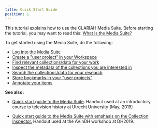 ```yaml
---
title: Quick Start Guide
position: 1
---
```


This tutorial explains how to use the CLARIAH Media Suite. Before starting the tutorial, you may want to read this: [What is the Media Suite?](/documentation/faq/what-is-it)

To get started using the Media Suite, do the following:

- [Log into the Media Suite](/documentation/howtos/login)
- [Create a "user project" in your Workspace](/documentation/howtos/user-projects)
- [Find relevant collections/data for your work](/documentation/howtos/data)
- [Inspect the metadata of the collections you are interested in](/documentation/howtos/inspect-collections)
- [Search the collections/data for your research](/documentation/howtos/single-search)
- [Store bookmarks in your "user projects"](/documentation/howtos/bookmark)
- [Annotate your items](/documentation/howtos/annotate)

**See also:**

- [Quick start guide to the Media Suite](https://www.slideshare.net/clariah_mediasuite/hands-on-workshop-with-the-clariah-media-suite-introduction-to-television-history-online). Handout used at an introductory course to television history at Utrecht University (May, 2019)

- [Quick start guide to the Media Suite with emphasis on the Collection Inspector.](https://www.slideshare.net/clariah_mediasuite/doing-transparent-research-with-the-media-suite-quick-start-guide-to-the-media-suite-with-emphasis-on-the-collection-inspector-tool/clariah_mediasuite/doing-transparent-research-with-the-media-suite-quick-start-guide-to-the-media-suite-with-emphasis-on-the-collection-inspector-tool) Handout used at the AVinDH workshop at DH2019.
